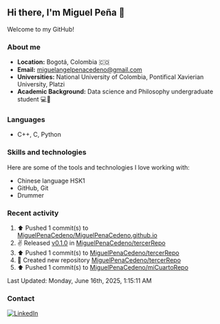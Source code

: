 ## Hi there, I'm Miguel Peña 👋

Welcome to my GitHub!

### About me

- **Location:** Bogotá, Colombia :colombia:
- **Email:** <miguelangelpenacedeno@gmail.com>
- **Universities:** National University of Colombia, Pontifical Xavierian University, Platzi
- **Academic Background:** Data science and Philosophy undergraduate student :computer::book:

### Languages

- C++, C, Python

### Skills and technologies

Here are some of the tools and technologies I love working with:

- Chinese language HSK1
- GitHub, Git
- Drummer

### Recent activity
<!--RECENT_ACTIVITY:start-->
1. ⬆️ Pushed 1 commit(s) to [MiguelPenaCedeno/MiguelPenaCedeno.github.io](https://github.com/MiguelPenaCedeno/MiguelPenaCedeno.github.io)<br>
2. ✌️ Released [v0.1.0](https://github.com/MiguelPenaCedeno/tercerRepo/releases/tag/v0.1.0) in [MiguelPenaCedeno/tercerRepo](https://github.com/MiguelPenaCedeno/tercerRepo)<br>
3. ⬆️ Pushed 1 commit(s) to [MiguelPenaCedeno/tercerRepo](https://github.com/MiguelPenaCedeno/tercerRepo)<br>
4. 📔 Created new repository [MiguelPenaCedeno/tercerRepo](https://github.com/MiguelPenaCedeno/tercerRepo)<br>
5. ⬆️ Pushed 1 commit(s) to [MiguelPenaCedeno/miCuartoRepo](https://github.com/MiguelPenaCedeno/miCuartoRepo)<br>
<!--RECENT_ACTIVITY:end-->

<!--RECENT_ACTIVITY:last_update-->
Last Updated: Monday, June 16th, 2025, 1:15:11 AM
<!--RECENT_ACTIVITY:last_update_end-->

### Contact

[![LinkedIn](https://img.shields.io/badge/LinkedIn-Profile-blue?style=for-the-badge&logo=linkedin)](https://www.linkedin.com/in/miguel-angel-pena-cedeno/)
